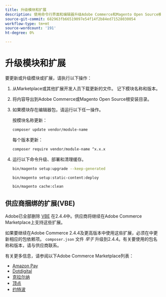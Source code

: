 ```yaml
---
title: 升级模块和扩展
description: 使用命令行界面和编辑器升级Adobe Commerce和Magento Open Source模块及扩展。
source-git-commit: 682963fb66519097e54f14f2b84ed71528030054
workflow-type: tm+mt
source-wordcount: '191'
ht-degree: 0%

---
```



# 升级模块和扩展

要更新或升级模块或扩展，请执行以下操作：

1. 从Marketplace或其他扩展开发人员下载更新的文件。 记下模块名称和版本。

1. 将内容导出到Adobe Commerce或Magento Open Source根安装目录。

1. 如果模块存在编辑器包，请运行以下任一操作。

   按模块名称更新：

   ```bash
   composer update vendor/module-name
   ```

   每个版本更新：

   ```bash
   composer require vendor/module-name ^x.x.x
   ```

1. 运行以下命令升级、部署和清理缓存。

   ```bash
   bin/magento setup:upgrade --keep-generated
   ```

   ```bash
   bin/magento setup:static-content:deploy
   ```

   ```bash
   bin/magento cache:clean
   ```

## 供应商捆绑的扩展(VBE)

Adobe已全部删除 [VBE](https://devdocs.magento.com/extensions/vendor/) 在2.4.4中。供应商将继续在Adobe Commerce Marketplace上支持这些扩展。

如果要继续在Adobe Commerce 2.4.4及更高版本中使用这些扩展，必须在中更新相应的包依赖项。 `composer.json` 文件 _早于_ 升级到2.4.4。有关要使用的包名称和版本，请与供应商联系。

有关更多信息，请参阅以下Adobe Commerce Marketplace列表：

- [Amazon Pay](https://marketplace.magento.com/amzn-amazon-pay-magento-2-module.html)
- [Dotdigital](https://marketplace.magento.com/dotdigital-dotdigital-magento2-os-package.html)
- [克拉尔纳](https://marketplace.magento.com/klarna-m2-klarna.html)
- [顶点](https://marketplace.magento.com/vertexinc-vertex-tax-module.html)
- [约特波](https://marketplace.magento.com/yotpo-module-yotpo.html)

